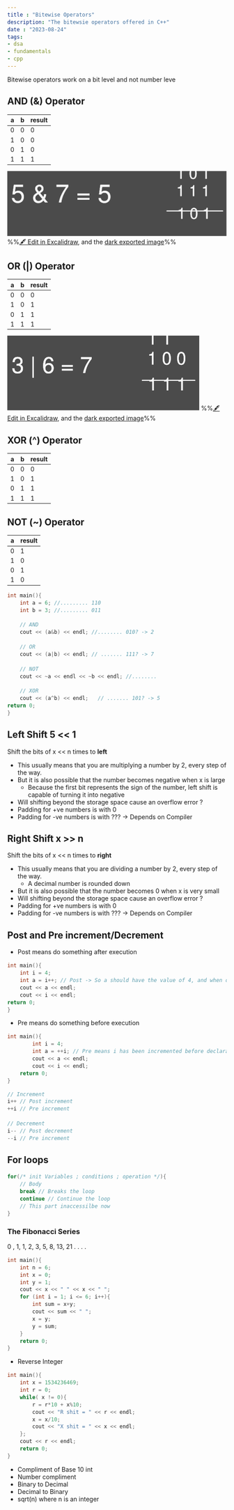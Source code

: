 ```yaml
---
title : "Bitewise Operators"
description: "The bitewsie operators offered in C++"
date : "2023-08-24"
tags: 
- dsa
- fundamentals
- cpp
---
```


Bitewise operators work on a bit level and not number leve

## AND (&) Operator
| a   | b   | result |
| --- | --- | ------ |
| 0   | 0   | 0      |
| 1   | 0   | 0      |
| 0   | 1   | 0      |
| 1   | 1   | 1      |

![](notes/1.General/CPP%20DSA/attachments/Bitewise%20Operators%202023-08-24%2015.28.40.excalidraw.svg)
%%[🖋 Edit in Excalidraw](notes/1.General/CPP%20DSA/attachments/Bitewise%20Operators%202023-08-24%2015.28.40.excalidraw.md), and the [dark exported image](notes/1.General/CPP%20DSA/attachments/Bitewise%20Operators%202023-08-24%2015.28.40.excalidraw.dark.svg)%%

## OR (|) Operator
| a   | b   | result |
| --- | --- | ------ |
| 0   | 0   | 0      |
| 1   | 0   | 1      |
| 0   | 1   | 1      |
| 1   | 1   | 1      |
![](notes/1.General/CPP%20DSA/attachments/Bitewise%20Operators%202023-08-24%2015.30.47.excalidraw.svg)
%%[🖋 Edit in Excalidraw](notes/1.General/CPP%20DSA/attachments/Bitewise%20Operators%202023-08-24%2015.30.47.excalidraw.md), and the [dark exported image](notes/1.General/CPP%20DSA/attachments/Bitewise%20Operators%202023-08-24%2015.30.47.excalidraw.dark.svg)%%

## XOR (^) Operator
| a   | b   | result |
| --- | --- | ------ |
| 0   | 0   | 0      |
| 1   | 0   | 1      |
| 0   | 1   | 1      |
| 1   | 1   | 1      |

## NOT (~) Operator
| a   | result |
| --- | ------ |
| 0   | 1      |
| 1   | 0      |
| 0   | 1      |
| 1   | 0      |

```cpp
int main(){
	int a = 6; //......... 110
	int b = 3; //......... 011
	
	// AND
	cout << (a&b) << endl; //........ 010? -> 2
	
	// OR
	cout << (a|b) << endl; // ....... 111? -> 7
	
	// NOT
	cout << ~a << endl << ~b << endl; //........ 
	
	// XOR
	cout << (a^b) << endl;   // ....... 101? -> 5
return 0;
}
```

## Left Shift 5 << 1
Shift the bits of x << n times to **left**
- This usually means that you are multiplying a number by 2, every step of the way.
- But it is also possible that the number becomes negative when x is large
	- Because the first bit represents the sign of the number, left shift is capable of turning it into negative
- Will shifting beyond the storage space cause an overflow error ?  
- Padding for +ve numbers is with 0
- Padding for -ve numbers is with ??? &rarr; Depends on Compiler
 
## Right Shift x >> n
Shift the bits of x << n times to **right**
- This usually means that you are dividing a number by 2, every step of the way.
	- A decimal number is rounded down 
- But it is also possible that the number becomes 0 when x is very small
- Will shifting beyond the storage space cause an overflow error ?  
- Padding for +ve numbers is with 0
- Padding for -ve numbers is with ??? &rarr; Depends on Compiler 

## Post and Pre increment/Decrement
- Post means do something after execution
```cpp
int main(){
	int i = 4;
	int a = i++; // Post -> So a should have the value of 4, and when declared, i increments to 5
	cout << a << endl;
	cout << i << endl;
return 0;
}
```

- Pre means do something before execution
```cpp
int main(){
		int i = 4;
		int a = ++i; // Pre means i has been incremented before declaration
		cout << a << endl;
		cout << i << endl;
	return 0;
}
```

```cpp
// Increment
i++ // Post increment
++i // Pre increment

// Decrement
i-- // Post decrement
--i // Pre increment
```

## For loops
```cpp
for(/* init Variables ; conditions ; operation */){
	// Body
	break // Breaks the loop
	continue // Continue the loop
	// This part inaccessilbe now
}
```

### The Fibonacci Series
0 , 1, 1, 2, 3, 5, 8, 13, 21 . . . . 

```cpp 
int main(){
	int n = 6;
	int x = 0;
	int y = 1;
	cout << x << " " << x << " ";
	for (int i = 1; i <= 6; i++){
		int sum = x+y;
		cout << sum << " ";
		x = y;
		y = sum;
	}
	return 0;
}
```

- Reverse Integer

```cpp
int main(){
	int x = 1534236469;
	int r = 0;
	while( x != 0){
		r = r*10 + x%10;
		cout << "R shit = " << r << endl;
		x = x/10;
		cout << "X shit = " << x << endl;
	};
	cout << r << endl;
	return 0;
}
```


- Compliment of Base 10 int
- Number compliment
- Binary to Decimal
- Decimal to Binary
- sqrt(n) where n is an integer
